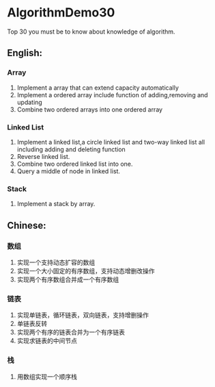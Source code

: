 # AlgorithmDemo30
Top 30 you must be to know about knowledge of algorithm.

## English:

### Array
1. Implement a array that can extend capacity automatically
2. Implement a ordered array include function of adding,removing and updating
3. Combine two ordered arrays into one ordered array

### Linked List
1. Implement a linked list,a circle linked list and two-way linked list all including adding and deleting function
2. Reverse linked list.
3. Combine two ordered linked list into one.
4. Query a middle of node in linked list.

### Stack

1. Implement a stack by array.

## Chinese:

### 数组

1. 实现一个支持动态扩容的数组
2. 实现一个大小固定的有序数组，支持动态增删改操作
3. 实现两个有序数组合并成一个有序数组

### 链表

1. 实现单链表，循环链表，双向链表，支持增删操作
2. 单链表反转
3. 实现两个有序的链表合并为一个有序链表
4. 实现求链表的中间节点

### 栈

1. 用数组实现一个顺序栈 
